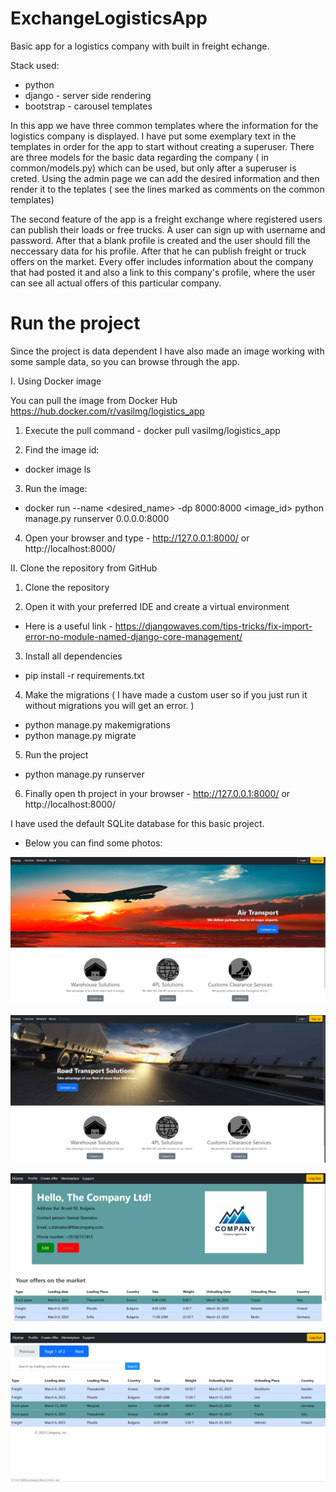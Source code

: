 # ExchangeLogisticsApp
Basic app for a logistics company with built in freight echange.

Stack used:
 - python
 - django - server side rendering
 - bootstrap - carousel templates
 
 In this app we have three common templates where the information for the logistics company is displayed.
 I have put some exemplary text in the templates in order for the app to start without creating a superuser.
 There are three models for the basic data regarding the company ( in common/models.py) which can be used, but only after a superuser is creted.
 Using the admin page we can add the desired information and then render it to the teplates ( see the lines marked as comments on the common templates)
 
 The second feature of the app is a freight exchange where registered users can publish their loads or free trucks.
 A user can sign up with username and password. After that a blank profile is created and the user should fill the neccessary data for his profile.
 After that he can publish freight or truck offers on the market.
 Every offer includes information about the company that had posted it and also a link to this company's profile, where the user can see all actual offers of this particular company.
 
 # Run the project
 Since the project is data dependent I have also made an image working with some sample data, so you can browse through the app.
 
 I. Using Docker image
 
 You can pull the image from Docker Hub https://hub.docker.com/r/vasilmg/logistics_app
 
 1. Execute the pull command - docker pull vasilmg/logistics_app
 
 2. Find the image id:
 - docker image ls
 
 3. Run the image:
 - docker run --name <desired_name>  -dp 8000:8000 <image_id> python manage.py runserver 0.0.0.0:8000
 
 4. Open your browser and type - http://127.0.0.1:8000/ or http://localhost:8000/
 
 II. Clone the repository from GitHub
 
 1. Clone the repository

 2. Open it with your preferred IDE and create a virtual environment
 - Here is a useful link - https://djangowaves.com/tips-tricks/fix-import-error-no-module-named-django-core-management/
 
 3. Install all dependencies
  - pip install -r requirements.txt
  
 4. Make the migrations ( I have made a custom user so if you just run it without migrations you will get an error. )
  - python manage.py makemigrations
  - python manage.py migrate
 
 5. Run the project
 - python manage.py runserver

 6. Finally open th project in your browser - http://127.0.0.1:8000/ or http://localhost:8000/
 
 I have used the default SQLite database for this basic project.
 
  - Below you can find some photos:
 
![front page](https://github.com/VasilMG/Django-ExchangeLogisticsApp/blob/main/Screenshots/Screenshot%202023-03-05%20233520.png)

![front page](https://github.com/VasilMG/Django-ExchangeLogisticsApp/blob/main/Screenshots/Screenshot%202023-03-05%20233434.png)

![front page](https://github.com/VasilMG/Django-ExchangeLogisticsApp/blob/main/Screenshots/Screenshot%202023-03-05%20231650.png)

![front page](https://github.com/VasilMG/Django-ExchangeLogisticsApp/blob/main/Screenshots/Screenshot%202023-03-05%20232347.png)


